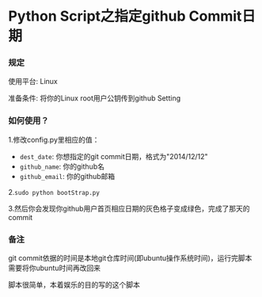 Python Script之指定github Commit日期
===

### 规定

使用平台: Linux

准备条件: 将你的Linux root用户公钥传到github Setting

### 如何使用？

1.修改config.py里相应的值：

- `dest_date`: 你想指定的git commit日期，格式为"2014/12/12"
- `github_name`: 你的github名
- `github_email`: 你的github邮箱

2.`sudo python bootStrap.py`

3.然后你会发现你github用户首页相应日期的灰色格子变成绿色，完成了那天的commit

### 备注

git commit依据的时间是本地git仓库时间(即ubuntu操作系统时间)，运行完脚本需要将你ubuntu时间再改回来

脚本很简单，本着娱乐的目的写的这个脚本

